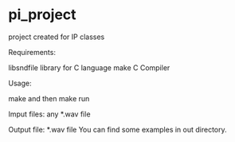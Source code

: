 # pi_project
project created for IP classes

Requirements:

libsndfile library for C language
make
C Compiler

Usage:

make and then 
make run

Imput files:
any *.wav file

Output file:
*.wav file
You can find some examples in out directory.
